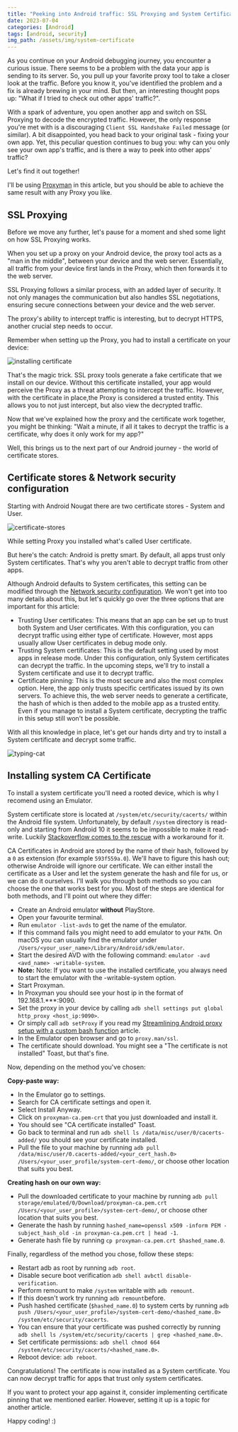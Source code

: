 ```yaml
---
title: "Peeking into Android traffic: SSL Proxying and System Certificates"
date: 2023-07-04
categories: [Android]
tags: [android, security]
img_path: /assets/img/system-certificate
---
```


As you continue on your Android debugging journey, you encounter a curious issue. There seems to be a problem with the data your app is sending to its server. So, you pull up your favorite proxy tool to take a closer look at the traffic. Before you know it, you've identified the problem and a fix is already brewing in your mind. But then, an interesting thought pops up: "What if I tried to check out other apps' traffic?".

With a spark of adventure, you open another app and switch on SSL Proxying to decode the encrypted traffic. However, the only response you're met with is a discouraging `Client SSL Handshake Failed` message (or similar). A bit disappointed, you head back to your original task - fixing your own app. Yet, this peculiar question continues to bug you: why can you only see your own app's traffic, and is there a way to peek into other apps' traffic?

Let's find it out together!

I'll be using [Proxyman](https://proxyman.io/) in this article, but you should be able to achieve the same result with any Proxy you like.

## SSL Proxying

Before we move any further, let's pause for a moment and shed some light on how SSL Proxying works.

When you set up a proxy on your Android device, the proxy tool acts as a "man in the middle", between your device and the web server. Essentially, all traffic from your device first lands in the Proxy, which then forwards it to the web server.

SSL Proxying follows a similar process, with an added layer of security. It not only manages the communication but also handles SSL negotiations, ensuring secure connections between your device and the web server.

The proxy's ability to intercept traffic is interesting, but to decrypt HTTPS, another crucial step needs to occur.

Remember when setting up the Proxy, you had to install a certificate on your device:

![installing certificate](installing-certificate.png)

That's the magic trick. SSL proxy tools generate a fake certificate that we install on our device. 
Without this certificate installed, your app would perceive the Proxy as a threat attempting to intercept the traffic. However, with the certificate in place,the Proxy is considered a trusted entity. This allows you to not just intercept, but also view the decrypted traffic.

Now that we've explained how the proxy and the certificate work together, you might be thinking: "Wait a minute, if all it takes to decrypt the traffic is a certificate, why does it only work for my app?"

Well, this brings us to the next part of our Android journey - the world of certificate stores.

## Certificate stores & Network security configuration

Starting with Android Nougat there are two certificate stores - System and User.

![certificate-stores](certificate-stores.png)

While setting Proxy you installed what's called User certificate.

But here's the catch: Android is pretty smart. By default, all apps trust only System certificates. That's why you aren't able to decrypt traffic from other apps.

Although Android defaults to System certificates, this setting can be modified through the [Network security configuration](https://developer.android.com/training/articles/security-config). We won't get into too many details about this, but let's quickly go over the three options that are important for this article:

- Trusting User certificates: This means that an app can be set up to trust both System and User certificates. With this configuration, you can decrypt traffic using either type of certificate. However, most apps usually allow User certificates in debug mode only.
- Trusting System certificates: This is the default setting used by most apps in release mode. Under this configuration, only System certificates can decrypt the traffic. In the upcoming steps, we'll try to install a System certificate and use it to decrypt traffic.
- Certificate pinning: This is the most secure and also the most complex option. Here, the app only trusts specific certificates issued by its own servers. To achieve this, the web server needs to generate a certificate, the hash of which is then added to the mobile app as a trusted entity. Even if you manage to install a System certificate, decrypting the traffic in this setup still won't be possible.

With all this knowledge in place, let's get our hands dirty and try to install a System certificate and decrypt some traffic.

![typing-cat](typing-cat.gif)

## Installing system CA Certificate

To install a system certificate you'll need a rooted device, which is why I recomend using an Emulator.

System certificate store is located at `/system/etc/security/cacerts/` within the Android file system.
Unfortunately, by default `/system` directory is read-only and starting from Android 10 it seems to be impossible to 
make it read-write. Luckily [Stackoverflow comes to the rescue](https://stackoverflow.com/questions/60867956/android-emulator-sdk-10-api-29-wont-start-after-remount-and-reboot) with a workaround for it.

CA Certificates in Android are stored by the name of their hash, followed by a `0` as extension (for example `593f559a.0`). We'll have to figure this hash out; otherwise Androide will ignore our certificate. We can either install the certificate as a User and let the system generate the hash and file for us, or we can do it ourselves. I'll walk you through both methods so you can choose the one that works best for you. Most of the steps are identical for both methods, and I'll point out where they differ:

- Create an Android emulator **without** PlayStore.
- Open your favourite terminal.
- Run `emulator -list-avds` to get the name of the emulator.
- If this command fails you might need to add emulator to your `PATH`. On macOS you can usually find the emulator under `/Users/<your_user_name>/Library/Android/sdk/emulator`.
- Start the desired AVD with the following command: `emulator -avd <avd_name> -writable-system`.
- **Note:** Note: If you want to use the installed certificate, you always need to start the emulator with the -writable-system option.
- Start Proxyman.
- In Proxyman you should see your host ip in the format of 192.168.1.***:9090.
- Set the proxy in your device by calling `adb shell settings put global http_proxy <host_ip:9090>`.
- Or simply call `adb setProxy` if you read my [Streamlining Android proxy setup with a custom bash function](https://leedwon.github.io/posts/Streamlining-Android-proxy-setup-with-a-custom-bash-function/) article.
- In the Emulator open browser and go to `proxy.man/ssl`.
- The certificate should download. You might see a "The certificate is not installed" Toast, but that's fine.

Now, depending on the method you've chosen:

**Copy-paste way:**
- In the Emulator go to settings.
- Search for CA certificate settings and open it.
- Select Install Anyway.
- Click on `proxyman-ca.pem-crt` that you just downloaded and install it.
- You should see "CA certificate installed" Toast.
- Go back to terminal and run `adb shell ls /data/misc/user/0/cacerts-added/` you should see your certificate installed.
- Pull the file to your machine by running `adb pull /data/misc/user/0.cacerts-added/<your_cert_hash.0> /Users/<your_user_profile/system-cert-demo/`, or choose other location that suits you best.

**Creating hash on our own way:**
- Pull the downloaded certificate to your machine by running `adb pull storage/emulated/0/Download/proxyman-ca.pem.crt /Users/<your_user_profile>/system-cert-demo/`, or choose other location that suits you best.
- Generate the hash by running `hashed_name=openssl x509 -inform PEM -subject_hash_old -in proxyman-ca.pem.crt | head -1`.
- Generate hash file by running `cp proxyman-ca.pem.crt $hashed_name.0`.

Finally, regardless of the method you chose, follow these steps:

- Restart adb as root by running `adb root`.
- Disable secure boot verification `adb shell avbctl disable-verification`.
- Perform remount to make `/system` writable with `adb remount`.
- If this doesn't work try running `adb remount`before.
- Push hashed certificate (`$hashed_name.0`) to system certs by running `adb push /Users/<your_user_profile>/system-cert-demo/<hashed_name.0> /system/etc/security/cacerts`.
- You can ensure that your certificate was pushed correctly by running `adb shell ls /system/etc/security/cacerts | grep <hashed_name.0>`.
- Set certificate permissions: `adb shell chmod 664 /system/etc/security/cacerts/<hashed_name.0>`.
- Reboot device: `adb reboot`.

Congratulations! The certificate is now installed as a System certificate. You can now decrypt traffic for apps that trust only system certificates.

If you want to protect your app against it, consider implementing certificate pinning that we mentioned earlier.
However, setting it up is a topic for another article. 

Happy coding! :)
